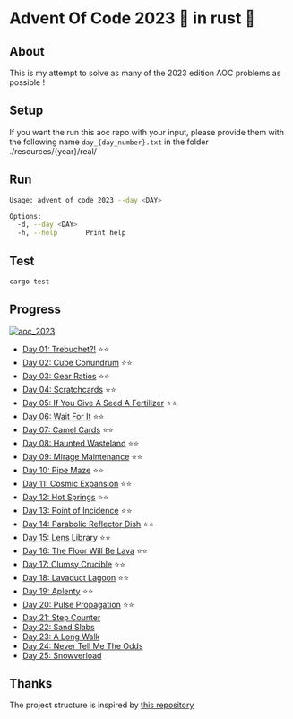 # Advent Of Code 2023 🎁 in rust 🦀
## About
This is my attempt to solve as many of the 2023 edition AOC problems as possible !

## Setup
If you want the run this aoc repo with your input, please provide them with the following name `day_{day_number}.txt`
in the folder ./resources/{year}/real/
## Run
```sh
Usage: advent_of_code_2023 --day <DAY>

Options:
  -d, --day <DAY>
  -h, --help       Print help
```
## Test
```sh
cargo test
```
## Progress
[![aoc_2023](https://github.com/dirdr/advent_of_code_2023/actions/workflows/rust.yml/badge.svg)](https://github.com/dirdr/advent_of_code_2023/actions/workflows/rust.yml)
- [Day 01: Trebuchet?!](src/days/day01.rs) ⭐⭐
- [Day 02: Cube Conundrum](src/days/day02.rs) ⭐⭐
- [Day 03: Gear Ratios](src/days/day03.rs) ⭐⭐
- [Day 04: Scratchcards](src/days/day04.rs) ⭐⭐
- [Day 05: If You Give A Seed A Fertilizer](src/days/day05.rs) ⭐⭐
- [Day 06: Wait For It](src/days/day06.rs) ⭐⭐
- [Day 07: Camel Cards](src/days/day07.rs) ⭐⭐
- [Day 08: Haunted Wasteland](src/days/day08.rs) ⭐⭐
- [Day 09: Mirage Maintenance](src/days/day09.rs) ⭐⭐
- [Day 10: Pipe Maze](src/days/day10.rs) ⭐⭐
- [Day 11: Cosmic Expansion](src/days/day11.rs) ⭐⭐
- [Day 12: Hot Springs](src/days/day12.rs) ⭐⭐
- [Day 13: Point of Incidence](src/days/day13.rs) ⭐⭐
- [Day 14: Parabolic Reflector Dish](src/days/day14.rs) ⭐⭐
- [Day 15: Lens Library](src/days/day15.rs) ⭐⭐
- [Day 16: The Floor Will Be Lava](src/days/day16.rs) ⭐⭐
- [Day 17: Clumsy Crucible](src/days/day17.rs) ⭐⭐
- [Day 18: Lavaduct Lagoon](src/days/day18.rs) ⭐⭐
- [Day 19: Aplenty](src/days/day19.rs) ⭐⭐
- [Day 20: Pulse Propagation](src/days/day20.rs) ⭐⭐
- [Day 21: Step Counter](src/days/day21.rs)
- [Day 22: Sand Slabs](src/days/day22.rs)
- [Day 23: A Long Walk](src/days/day23.rs)
- [Day 24: Never Tell Me The Odds](src/days/day24.rs)
- [Day 25: Snowverload](src/days/day25.rs)

## Thanks
The project structure is inspired by [this repository](https://github.com/Basicprogrammer10/advent-of-code)
